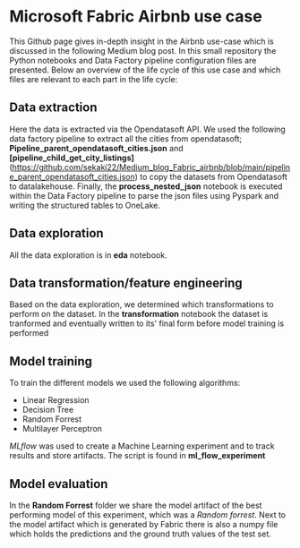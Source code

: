# Microsoft Fabric Airbnb use case

This Github page gives in-depth insight in the Airbnb use-case which is discussed in the following Medium blog post. In this small repository the Python notebooks and Data Factory pipeline configuration files are presented. Below an overview of the life cycle of this use case and which files are relevant to each part in the life cycle:

## Data extraction

Here the data is extracted via the Opendatasoft API. We used the following data factory pipeline to extract all the cities from opendatasoft; **Pipeline_parent_opendatasoft_cities.json** and **[pipeline_child_get_city_listings]**(https://github.com/sekaki22/Medium_blog_Fabric_airbnb/blob/main/pipeline_parent_opendatasoft_cities.json) to copy the datasets from Opendatasoft to datalakehouse. Finally, the **process_nested_json** notebook is executed within the Data Factory pipeline to parse the json files using Pyspark and writing the structured tables to OneLake.

## Data exploration

All the data exploration is in **eda** notebook.

## Data transformation/feature engineering

Based on the data exploration, we determined which transformations to perform on the dataset. In the **transformation** notebook the dataset is tranformed and eventually written to its' final form before model training is performed

## Model training

To train the different models we used the following algorithms:

- Linear Regression
- Decision Tree
- Random Forrest
- Multilayer Perceptron

*MLflow* was used to create a Machine Learning experiment and to track results and store artifacts. The script is found in **ml_flow_experiment**

## Model evaluation

In the **Random Forrest** folder we share the model artifact of the best performing model of this experiment, which was a *Random forrest*. Next to the model artifact which is generated by Fabric there is also a numpy file which holds the predictions and the ground truth values of the test set. 

